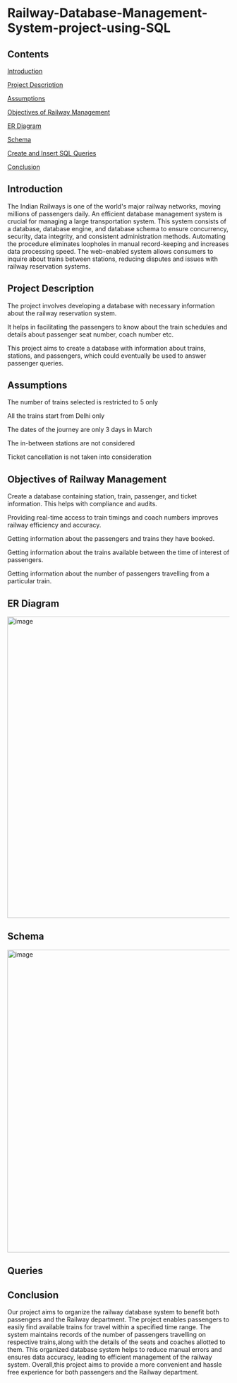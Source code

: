 # Railway-Database-Management-System-project-using-SQL
## Contents
   
[Introduction](#introduction)

[Project Description](#project-description)

[Assumptions](#assumptions)

[Objectives of Railway Management](#objectives-of-railway-management)

[ER Diagram](#er-diagram)

[Schema](#schema)

[Create and Insert SQL Queries](#create-and-insert-SQL-queries)

[Conclusion](#conclusion)

## Introduction

The Indian Railways is one of the world's major railway networks, moving millions of passengers daily. 
An efficient database management system is crucial for managing a large transportation system. 
This system consists of a database, database engine, and database schema to ensure concurrency, security, data integrity, and consistent administration methods. 
Automating the procedure eliminates loopholes in manual record-keeping and increases data processing speed. 
The web-enabled system allows consumers to inquire about trains between stations, reducing disputes and issues with railway reservation systems.

## Project Description

The project involves developing a database with necessary information about the railway reservation system. 

 It helps in facilitating the passengers to know about the train schedules and details about passenger seat number, coach number etc.
 
This project aims to create a database with information about trains, stations, and passengers, which could eventually be used to answer passenger queries. 

## Assumptions

The number of trains selected is restricted to 5 only

All the trains start from Delhi only

The dates of the journey are only 3 days in March

The in-between stations are not considered

Ticket cancellation is not taken into consideration

## Objectives of Railway Management

Create a database containing station, train, passenger, and ticket information. This helps with compliance and audits.

Providing real-time access to train timings and coach numbers improves railway efficiency and accuracy.  

Getting information about the passengers and trains they have booked. 

Getting information about the trains available between the time of interest of passengers.

Getting information about the number of passengers travelling from a particular train.

## ER Diagram
<img width="1214" height="682" alt="image" src="https://github.com/user-attachments/assets/4ada0eb8-0ac6-4bf4-b4a4-afa6a8f911db" />

## Schema
   
   <img width="1217" height="685" alt="image" src="https://github.com/user-attachments/assets/85086154-3724-4171-9e7c-c426c47fb77d" />

## Queries
   
## Conclusion

Our project aims to organize the railway database system to benefit both passengers and the Railway department.
The project enables passengers to easily find available trains for travel within a specified time range.
The system maintains records of the number of passengers travelling on respective trains,along with the details of the seats and coaches allotted to them.
This organized database system helps to reduce manual errors and ensures data accuracy,  leading to efficient management of the railway system.
Overall,this project aims to provide a more convenient and hassle free experience for both  passengers and the Railway department.

